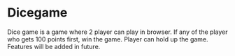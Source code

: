# Dicegame
Dice game is a game where 2 player can play in browser. If any of the player who gets 100 points first, win the game. Player can hold up the game. Features will be added in future.